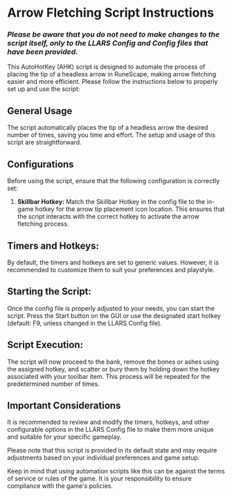 # Arrow Fletching Script Instructions
### *Please be aware that you do not need to make changes to the script itself, only to the LLARS Config and Config files that have been provided.*
This AutoHotKey (AHK) script is designed to automate the process of placing the tip of a headless arrow in RuneScape, making arrow fletching easier and more efficient. Please follow the instructions below to properly set up and use the script:

## General Usage
The script automatically places the tip of a headless arrow the desired number of times, saving you time and effort. The setup and usage of this script are straightforward.

## Configurations
Before using the script, ensure that the following configuration is correctly set:

1. **Skillbar Hotkey:**
Match the Skillbar Hotkey in the config file to the in-game hotkey for the arrow tip placement icon location. This ensures that the script interacts with the correct hotkey to activate the arrow fletching process.

## Timers and Hotkeys:
By default, the timers and hotkeys are set to generic values. However, it is recommended to customize them to suit your preferences and playstyle.

## Starting the Script:
Once the config file is properly adjusted to your needs, you can start the script. Press the Start button on the GUI or use the designated start hotkey (default: F9, unless changed in the LLARS Config file).

## Script Execution:
The script will now proceed to the bank, remove the bones or ashes using the assigned hotkey, and scatter or bury them by holding down the hotkey associated with your toolbar item. This process will be repeated for the predetermined number of times.

## Important Considerations
It is recommended to review and modify the timers, hotkeys, and other configurable options in the LLARS Config file to make them more unique and suitable for your specific gameplay.

Please note that this script is provided in its default state and may require adjustments based on your individual preferences and game setup.

Keep in mind that using automation scripts like this can be against the terms of service or rules of the game. It is your responsibility to ensure compliance with the game's policies.
